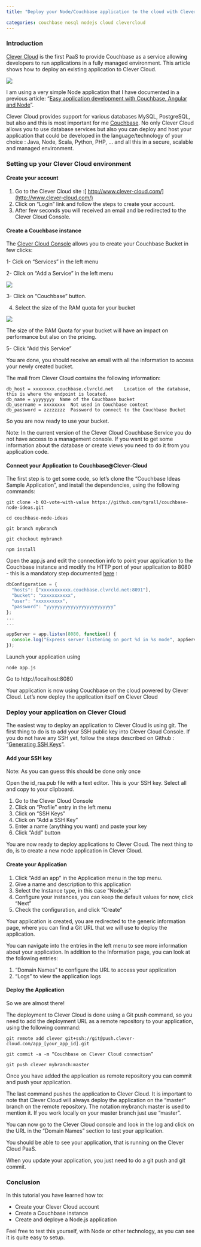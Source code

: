 ```yaml
---
title: "Deploy your Node/Couchbase application to the cloud with Clever Cloud"

categories: couchbase nosql nodejs cloud clevercloud
---
```

### Introduction

[Clever Cloud](http://www.clever-cloud.com/en/) is the first PaaS to provide Couchbase as a service allowing developers to run applications in a fully managed environment. This article shows how to deploy an existing application to Clever Cloud.

![]( http://f.cl.ly/items/2L2M2k2O000e3g2N1z3z/couchbase_gradient_clever.png )

I am using a very simple Node application that I have documented in a previous article: “[Easy application development with Couchbase, Angular and Node](http://tugdualgrall.blogspot.fr/2013/03/easy-application-development-with.html)”.

Clever Cloud provides support for various databases MySQL, PostgreSQL, but also and this is most important for me [Couchbase](http://www.clever-cloud.com/en/services/couchbase.html). No only Clever Cloud allows you to use database services but also you can deploy and host your application that could be developed in the language/technology of your choice : Java, Node, Scala, Python, PHP, … and all this in a secure, scalable and managed environment.

<!-- truncate -->

### Setting up your Clever Cloud environment

#### Create your account

1.  Go to the Clever Cloud site :[ http://www.clever-cloud.com/](http://www.clever-cloud.com/)
2.  Click on “Login” link and follow the steps to create your account.
3.  After few seconds you will received an email and be redirected to the Clever Cloud Console.


#### Create a Couchbase instance

The [Clever Cloud Console](https://console.clever-cloud.com/) allows you to create your Couchbase Bucket in few clicks:

1-  Cick on “Services” in the left menu

2-  Click on “Add a Service” in the left menu 

![]( http://4.bp.blogspot.com/-He8scPOrH5I/Uac5B_O2k3I/AAAAAAAAAcE/OZyn8jW-bV8/s320/clever-cloud-add-couchbase.png )

3- Click on “Couchbase” button.

4. Select the size of the RAM quota for your bucket

![]( http://4.bp.blogspot.com/-V_GMolXLClI/Uac5CMdKQoI/AAAAAAAAAcM/vvGKJUXW-xQ/s320/Screen+Shot+2013-05-30+at+9.19.59+AM.png )

The size of the RAM Quota for your bucket will have an impact on performance but also on the pricing.

5- Click “Add this Service”

You are done, you should receive an email with all the information to access your newly created bucket.

The mail from Clever Cloud contains the following information:

```
db_host = xxxxxxxx.couchbase.clvrcld.net	Location of the database, this is where the endpoint is located.
db_name = yyyyyyyy	Name of the Couchbase bucket
db_username = xxxxxxxx	Not used in Couchbase context
db_password = zzzzzzzz	Password to connect to the Couchbase Bucket
```

So you are now ready to use your bucket.

Note: In the current version of the Clever Cloud Couchbase Service you do not have access to a management console. If you want to get some information about the database or create views you need to do it from you application code.



#### Connect your Application to Couchbase@Clever-Cloud

The first step is to get some code, so let’s clone the “Couchbase Ideas Sample Application”, and install the dependencies, using the following commands:

```
git clone -b 03-vote-with-value https://github.com/tgrall/couchbase-node-ideas.git

cd couchbase-node-ideas

git branch mybranch

git checkout mybranch

npm install
```

Open the app.js and edit the connection info to point your application to the Couchbase instance and modify the HTTP port of your application to 8080 - this is a mandatory step documented [here](http://doc.clever-cloud.com/nodejs/nodejs/#requirements) :

``` js
dbConfiguration = {
  "hosts": ["xxxxxxxxxxx.couchbase.clvrcld.net:8091"],
  "bucket": "xxxxxxxxxxx",
  "user": "xxxxxxxxxx",
  "password": "yyyyyyyyyyyyyyyyyyyyyyyyy"
};
...
...

appServer = app.listen(8080, function() {
  console.log("Express server listening on port %d in %s mode", appServer.address().port, app.settings.env);
});
```

Launch your application using

```
node app.js
```

Go to http://localhost:8080

Your application is now using Couchbase on the cloud powered by Clever Cloud. Let’s now deploy the application itself on Clever Cloud

### Deploy your application on Clever Cloud

The easiest way to deploy an application to Clever Cloud is using git. The first thing to do is to add your SSH public key into Clever Cloud Console. If you do not have any SSH yet, follow the steps described on Github : “[Generating SSH Keys](https://help.github.com/articles/generating-ssh-keys)”.

#### Add your SSH key

Note: As you can guess this should be done only once

Open the id_rsa.pub file with a text editor. This is your SSH key. Select all and copy to your clipboard.

1.  Go to the Clever Cloud Console
2.  Click on “Profile” entry in the left menu
3.  Click on “SSH Keys”
4.  Click on “Add a SSH Key”
5.  Enter a name (anything you want) and paste your key
6.  Click “Add” button

You are now ready to deploy applications to Clever Cloud. The next thing to do, is to create a new node application in Clever Cloud.

#### Create your Application

1.  Click “Add an app” in the Application menu in the top menu.
2.  Give a name and description to this application
3.  Select the Instance type, in this case “Node.js”
4.  Configure your instances, you can keep the default values for now, click “Next”
5.  Check the configuration, and click “Create”

Your application is created, you are redirected to the generic information page, where you can find a Git URL that we will use to deploy the application.

You can navigate into the entries in the left menu to see more information about your application. In addition to the Information page, you can look at the following entries:

1.  “Domain Names” to configure the URL to access your application
2.  “Logs” to view the application logs

#### Deploy the Application

So we are almost there!

The deployment to Clever Cloud is done using a Git push command, so you need to add the deployment URL as a remote repository to your application, using the following command:

```
git remote add clever git+ssh://git@push.clever-cloud.com/app_[your_app_id].git

git commit -a -m “Couchbase on Clever Cloud connection”

git push clever mybranch:master
```

Once you have added the application as remote repository you can commit and push your application.

The last command pushes the application  to Clever Cloud. It is important to note that Clever Cloud will always deploy the application on the “master” branch on the remote repository. The notation mybranch:master is used to mention it. If you work locally on your master branch just use “master”.

You can now go to the Clever Cloud console and look in the log and click on the URL in the “Domain Names” section to test your application.

You should be able to see your application, that is running on the Clever Cloud PaaS.

When you update your application, you just need to do a  git push and git commit.

### Conclusion

In this tutorial you have learned how to:

*   Create your Clever Cloud account
*   Create a Couchbase instance
*   Create and deploye a Node.js application

Feel free to test this yourself, with Node or other technology, as you can see it is quite easy to setup.

